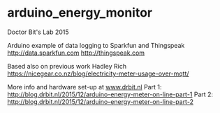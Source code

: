 # arduino_energy_monitor

Doctor Bit's Lab 2015

Arduino example of data logging to Sparkfun and Thingspeak 
http://data.sparkfun.com 
http://thingspeak.com

Based also on previous work Hadley Rich 
https://nicegear.co.nz/blog/electricity-meter-usage-over-mqtt/

More info and hardware set-up at www.drbit.nl
Part 1: http://blog.drbit.nl/2015/12/arduino-energy-meter-on-line-part-1
Part 2: http://blog.drbit.nl/2015/12/arduino-energy-meter-on-line-part-2
